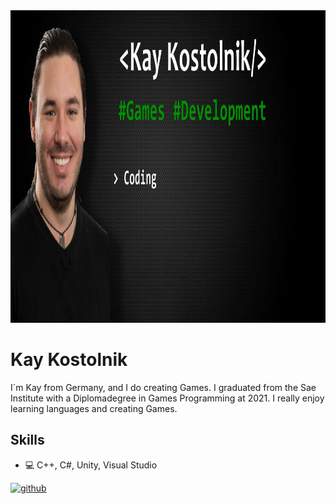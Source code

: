 <img src='https://github.com/KazrailDxD/KazrailDxD/blob/main/Banner.jpg' width='1500' height='500'>

# Kay Kostolnik
I´m Kay from Germany, and I do creating Games. I graduated from the Sae Institute with a Diplomadegree in Games Programming at 2021. I really enjoy learning languages and creating Games.

## Skills
* 💻 C++, C#, Unity, Visual Studio


[<img src='https://cdn.jsdelivr.net/npm/simple-icons@3.0.1/icons/github.svg' alt='github' height='40'>](https://github.com/KazrailDxD)  

